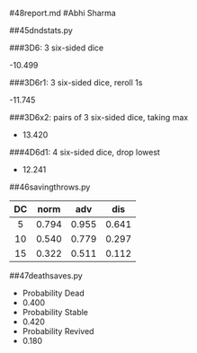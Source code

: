 #48report.md 
#Abhi Sharma

##45dndstats.py

###3D6: 3 six-sided dice

-10.499

###3D6r1: 3 six-sided dice, reroll 1s

-11.745

###3D6x2: pairs of 3 six-sided dice, taking max

- 13.420

###4D6d1: 4 six-sided dice, drop lowest

- 12.241


##46savingthrows.py

| DC | norm  |  adv  | dis   |
|:--:| :----:| :---: | :---: |
| 5  | 0.794 | 0.955 | 0.641 |
| 10 | 0.540 | 0.779 | 0.297 |
| 15 | 0.322 | 0.511 | 0.112 |


##47deathsaves.py

- Probability Dead 
 - 0.400
- Probability Stable
 - 0.420
- Probability Revived
 - 0.180